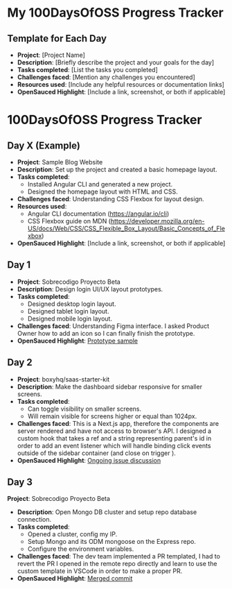 # My 100DaysOfOSS Progress Tracker

## Template for Each Day

- **Project**: [Project Name]
- **Description**: [Briefly describe the project and your goals for the day]
- **Tasks completed**: [List the tasks you completed]
- **Challenges faced**: [Mention any challenges you encountered]
- **Resources used**: [Include any helpful resources or documentation links]
- **OpenSauced Highlight**: [Include a link, screenshot, or both if applicable]

# 100DaysOfOSS Progress Tracker

## Day X (Example)

- **Project**: Sample Blog Website
- **Description**: Set up the project and created a basic homepage layout.
- **Tasks completed**: 
  - Installed Angular CLI and generated a new project.
  - Designed the homepage layout with HTML and CSS.
- **Challenges faced**: Understanding CSS Flexbox for layout design.
- **Resources used**: 
  - Angular CLI documentation (https://angular.io/cli)
  - CSS Flexbox guide on MDN (https://developer.mozilla.org/en-US/docs/Web/CSS/CSS_Flexible_Box_Layout/Basic_Concepts_of_Flexbox)
- **OpenSauced Highlight**: [Include a link, screenshot, or both if applicable]

## Day 1

- **Project**: Sobrecodigo Proyecto Beta
- **Description**: Design login UI/UX layout prototypes.
- **Tasks completed**: 
  - Designed desktop login layout.
  - Designed tablet login layout.
  - Designed mobile login layout.
- **Challenges faced**: Understanding Figma interface. I asked Product Owner how to add an icon so I can finally finish the prototype.
- **OpenSauced Highlight**: [Prototype sample](https://github.com/shartrooper/open-saused-journey/blob/main/assets/login-prototype.jpg)

## Day 2

- **Project**: boxyhq/saas-starter-kit
- **Description**: Make the dashboard sidebar responsive for smaller screens.
- **Tasks completed**: 
  - Can toggle visibility on smaller screens.
  - Will remain visible for screens higher or equal than 1024px.
- **Challenges faced**: This is a Next.js app, therefore the components are server rendered and have not access to browser's API.
I designed a custom hook that takes a ref and a string representing parent's id in order to add an event listener which will handle
binding click events outside of the sidebar container (and close on trigger ).
- **OpenSauced Highlight**: [Ongoing issue discussion](https://github.com/boxyhq/saas-starter-kit/issues/202)

## Day 3
 **Project**: Sobrecodigo Proyecto Beta
- **Description**: Open Mongo DB cluster and setup repo database connection.
- **Tasks completed**: 
  - Opened a cluster, config my IP.
  - Setup Mongo and its ODM mongoose on the Express repo.
  - Configure the environment variables.
- **Challenges faced**: The dev team implemented a PR templated, I had to revert the PR I opened in the remote repo directly and learn 
to use the custom template in VSCode in order to make a proper PR.
- **OpenSauced Highlight**: [Merged commit](https://github.com/Sobrecodigo/sc-proyecto-beta-backend/commit/de8ffd9c313741163e1f98b37f8a57fb8a541771)
